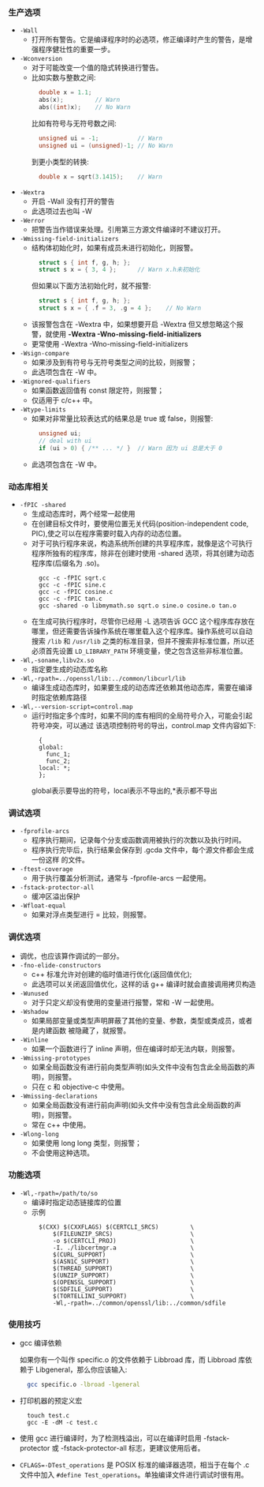 
### 生产选项

- `-Wall`
    + 打开所有警告。它是编译程序时的必选项，修正编译时产生的警告，是增强程序健壮性的重要一步。
- `-Wconversion`
    + 对于可能改变一个值的隐式转换进行警告。
    + 比如实数与整数之间:
      ```c
        double x = 1.1;
        abs(x);         // Warn
        abs((int)x);    // No Warn 
      ```
      比如有符号与无符号数之间:
      ```c
        unsigned ui = -1;           // Warn
        unsigned ui = (unsigned)-1; // No Warn
      ```
      到更小类型的转换:
      ```c
        double x = sqrt(3.1415);    // Warn
      ```
- `-Wextra`
    + 开启 -Wall 没有打开的警告
    + 此选项过去也叫 -W
- `-Werror`
    + 把警告当作错误来处理。引用第三方源文件编译时不建议打开。
- `-Wmissing-field-initializers`
    + 结构体初始化时，如果有成员未进行初始化，则报警。
      ```c
        struct s { int f, g, h; };
        struct s x = { 3, 4 };      // Warn x.h未初始化
      ```
      但如果以下面方法初始化时，就不报警:
      ```c
        struct s { int f, g, h; };
        struct s x = { .f = 3, .g = 4 };    // No Warn
      ```
    + 该报警包含在 -Wextra 中，如果想要开启 -Wextra 但又想忽略这个报警，就使用
      **-Wextra -Wno-missing-field-initializers**
    + 更常使用 -Wextra -Wno-missing-field-initializers
- `-Wsign-compare`
    + 如果涉及到有符号与无符号类型之间的比较，则报警；
    + 此选项包含在 -W 中。
- `-Wignored-qualifiers`
    + 如果函数返回值有 const 限定符，则报警；
    + 仅适用于 c/c++ 中。
- `-Wtype-limits`
    + 如果对非常量比较表达式的结果总是 true 或 false，则报警:
      ```c
        unsigned ui;
        // deal with ui
        if (ui > 0) { /** ... */ }  // Warn 因为 ui 总是大于 0
      ```
    + 此选项包含在 -W 中。


### 动态库相关

- `-fPIC -shared`
    + 生成动态库时，两个经常一起使用
    + 在创建目标文件时，要使用位置无关代码(position-independent code, PIC),使之可以在程序需要时载入内存的动态位置。
    + 对于可执行程序来说，构造系统所创建的共享程序库，就像是这个可执行程序所独有的程序库，除非在创建时使用 -shared 选项，将其创建为动态程序库(后缀名为 .so)。
      ```shell
        gcc -c -fPIC sqrt.c
        gcc -c -fPIC sine.c
        gcc -c -fPIC cosine.c
        gcc -c -fPIC tan.c
        gcc -shared -o libmymath.so sqrt.o sine.o cosine.o tan.o
      ```
    + 在生成可执行程序时，尽管你已经用 -L 选项告诉 GCC 这个程序库存放在哪里，但还需要告诉操作系统在哪里载入这个程序库。操作系统可以自动搜索 `/lib` 和 `/usr/lib` 之类的标准目录，但并不搜索非标准位置，所以还必须首先设置 `LD_LIBRARY_PATH` 环境变量，使之包含这些非标准位置。
- `-Wl,-soname,libv2x.so`
    + 指定要生成的动态库名称
- `-Wl,-rpath=../openssl/lib:../common/libcurl/lib`
    + 编译生成动态库时，如果要生成的动态库还依赖其他动态库，需要在编译时指定依赖库路径
- `-Wl,--version-script=control.map`
    + 运行时指定多个库时，如果不同的库有相同的全局符号介入，可能会引起符号冲突，可以通过
      该选项控制符号的导出，control.map 文件内容如下:
      ```shell
        {
        global:
          func_1;
          func_2;
        local: *;
        };
      ```
      global表示要导出的符号，local表示不导出的,\*表示都不导出


### 调试选项

- `-fprofile-arcs`
    + 程序执行期间，记录每个分支或函数调用被执行的次数以及执行时间。
    + 程序执行完毕后，执行结果会保存到 .gcda 文件中，每个源文件都会生成一份这样
      的文件。 
- `-ftest-coverage`
    + 用于执行覆盖分析测试，通常与 -fprofile-arcs 一起使用。
- `-fstack-protector-all` 
    + 缓冲区溢出保护
- `-Wfloat-equal`
    + 如果对浮点类型进行 = 比较，则报警。


### 调优选项

- 调优，也应该算作调试的一部分。
- `-fno-elide-constructors`
    + c++ 标准允许对创建的临时值进行优化(返回值优化);
    + 此选项可以关闭返回值优化，这样的话 g++ 编译时就会直接调用拷贝构造
- `-Wunused`
    + 对于只定义却没有使用的变量进行报警，常和 -W 一起使用。
- `-Wshadow`
    + 如果局部变量或类型声明屏蔽了其他的变量、参数，类型或类成员，或者是内建函数
      被隐藏了，就报警。
- `-Winline`
    + 如果一个函数进行了 inline 声明，但在编译时却无法内联，则报警。
- `-Wmissing-prototypes`
    + 如果全局函数没有进行前向类型声明(如头文件中没有包含此全局函数的声明)，则报警。
    + 只在 c 和 objective-c 中使用。
- `-Wmissing-declarations`
    + 如果全局函数没有进行前向声明(如头文件中没有包含此全局函数的声明)，则报警。
    + 常在 c++ 中使用。
- `-Wlong-long`
    + 如果使用 long long 类型，则报警；
    + 不会使用这种选项。


### 功能选项

- `-Wl,-rpath=/path/to/so`
    + 编译时指定动态链接库的位置
    + 示例
      ```make
        $(CXX) $(CXXFLAGS) $(CERTCLI_SRCS)         \
            $(FILEUNZIP_SRCS)                      \
            -o $(CERTCLI_PROJ)                     \
            -I. ./libcertmgr.a                     \
            $(CURL_SUPPORT)                        \
            $(ASN1C_SUPPORT)                       \
            $(THREAD_SUPPORT)                      \
            $(UNZIP_SUPPORT)                       \
            $(OPENSSL_SUPPORT)                     \
            $(SDFILE_SUPPORT)                      \
            $(TORTELLINI_SUPPORT)                  \
            -Wl,-rpath=../common/openssl/lib:../common/sdfile
      ```

      
### 使用技巧

- gcc 编译依赖

  如果你有一个叫作 specific.o 的文件依赖于 Libbroad 库，而 Libbroad 库依赖于 Libgeneral，那么你应该输入:
  ```sh
    gcc specific.o -lbroad -lgeneral
  ```

- 打印机器的预定义宏
  ```shell
    touch test.c
    gcc -E -dM -c test.c
  ```

- 使用 gcc 进行编译时，为了检测栈溢出，可以在编译时启用 -fstack-protector 或 -fstack-protector-all 
  标志，更建议使用后者。

- `CFLAGS=-DTest_operations` 是 POSIX 标准的编译器选项，相当于在每个 .c 文件中加入 `#define Test_operations`。单独编译文件进行调试时很有用。
